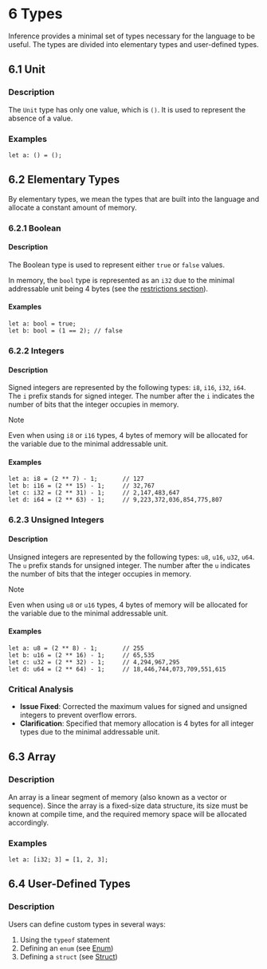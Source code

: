 # 6 Types

Inference provides a minimal set of types necessary for the language to be useful. The types are divided into elementary types and user-defined types.

## 6.1 Unit

### Description

The `Unit` type has only one value, which is `()`. It is used to represent the absence of a value.

### Examples

```inference
let a: () = ();
```

## 6.2 Elementary Types

By elementary types, we mean the types that are built into the language and allocate a constant amount of memory.

### 6.2.1 Boolean

#### Description

The Boolean type is used to represent either `true` or `false` values.

In memory, the `bool` type is represented as an `i32` due to the minimal addressable unit being 4 bytes (see the [restrictions section](./general-description.md#restrictions)).

#### Examples

```inference
let a: bool = true;
let b: bool = (1 == 2); // false
```

### 6.2.2 Integers

#### Description

Signed integers are represented by the following types: `i8`, `i16`, `i32`, `i64`. The `i` prefix stands for signed integer. The number after the `i` indicates the number of bits that the integer occupies in memory.

> [!NOTE]
> Even when using `i8` or `i16` types, 4 bytes of memory will be allocated for the variable due to the minimal addressable unit.

#### Examples

```inference
let a: i8 = (2 ** 7) - 1;       // 127
let b: i16 = (2 ** 15) - 1;     // 32,767
let c: i32 = (2 ** 31) - 1;     // 2,147,483,647
let d: i64 = (2 ** 63) - 1;     // 9,223,372,036,854,775,807
```

### 6.2.3 Unsigned Integers

#### Description

Unsigned integers are represented by the following types: `u8`, `u16`, `u32`, `u64`. The `u` prefix stands for unsigned integer. The number after the `u` indicates the number of bits that the integer occupies in memory.

> [!NOTE]
> Even when using `u8` or `u16` types, 4 bytes of memory will be allocated for the variable due to the minimal addressable unit.

#### Examples

```inference
let a: u8 = (2 ** 8) - 1;       // 255
let b: u16 = (2 ** 16) - 1;     // 65,535
let c: u32 = (2 ** 32) - 1;     // 4,294,967,295
let d: u64 = (2 ** 64) - 1;     // 18,446,744,073,709,551,615
```

### Critical Analysis

- **Issue Fixed**: Corrected the maximum values for signed and unsigned integers to prevent overflow errors.
- **Clarification**: Specified that memory allocation is 4 bytes for all integer types due to the minimal addressable unit.

## 6.3 Array

### Description

An array is a linear segment of memory (also known as a vector or sequence). Since the array is a fixed-size data structure, its size must be known at compile time, and the required memory space will be allocated accordingly.

### Examples

```inference
let a: [i32; 3] = [1, 2, 3];
```

## 6.4 User-Defined Types

### Description

Users can define custom types in several ways:

1. Using the `typeof` statement
2. Defining an `enum` (see [Enum](./definitions.md#102-enum))
3. Defining a `struct` (see [Struct](./definitions.md#103-struct))
